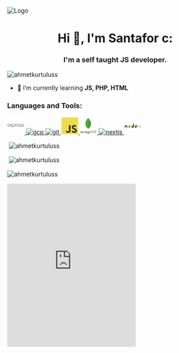 ![Logo](https://placewaifu.com/image/960/250) 
<h1 align="center">Hi 👋, I'm Santafor c:</h1>
<h3 align="center">I'm a self taught JS developer.</h3>

<p align="left"> <img src="https://komarev.com/ghpvc/?username=berkegokce&label=Profile%20views&color=0e75b6&style=flat" alt="ahmetkurtuluss" /> </p>


- 🌱 I’m currently learning **JS, PHP, HTML**


<h3 align="left">Languages and Tools:</h3>
<p align="left"> <a href="https://expressjs.com" target="_blank"> <img src="https://raw.githubusercontent.com/devicons/devicon/master/icons/express/express-original-wordmark.svg" alt="express" width="40" height="40"/> </a> <a href="https://cloud.google.com" target="_blank"> <img src="https://www.vectorlogo.zone/logos/google_cloud/google_cloud-icon.svg" alt="gcp" width="40" height="40"/> </a> <a href="https://git-scm.com/" target="_blank"> <img src="https://www.vectorlogo.zone/logos/git-scm/git-scm-icon.svg" alt="git" width="40" height="40"/> </a>  <a href="https://developer.mozilla.org/en-US/docs/Web/JavaScript" target="_blank"> <img src="https://raw.githubusercontent.com/devicons/devicon/master/icons/javascript/javascript-original.svg" alt="javascript" width="40" height="40"/>  </a> <a href="https://www.mongodb.com/" target="_blank"> <img src="https://raw.githubusercontent.com/devicons/devicon/master/icons/mongodb/mongodb-original-wordmark.svg" alt="mongodb" width="40" height="40"/> </a> <a href="https://nextjs.org/" target="_blank"> <img src="https://cdn.worldvectorlogo.com/logos/nextjs-3.svg" alt="nextjs" width="40" height="40"/> </a> <a href="https://nodejs.org" target="_blank"> <img src="https://raw.githubusercontent.com/devicons/devicon/master/icons/nodejs/nodejs-original-wordmark.svg" alt="nodejs" width="40" height="40"/> </a>  </p>


<p>&nbsp;<img align="center" src="https://github-readme-stats.vercel.app/api/top-langs/?username=ahmetkurtuluss&theme=dracula" alt="ahmetkurtuluss" /></p>

<p>&nbsp;<img align="center" src="https://github-readme-stats.vercel.app/api?username=ahmetkurtuluss&show_icons=true&theme=dracula&locale=en" alt="ahmetkurtuluss" /></p>

<p><img align="center" src="https://github-readme-streak-stats.herokuapp.com/?user=ahmetkurtuluss&theme=dracula" alt="ahmetkurtuluss" /></p>



<iframe src="https://open.spotify.com/embed/playlist/10rPNXYfE4tIcTOR03QuKz" width="300" height="380" frameborder="0" allowtransparency="true" allow="encrypted-media"></iframe>

